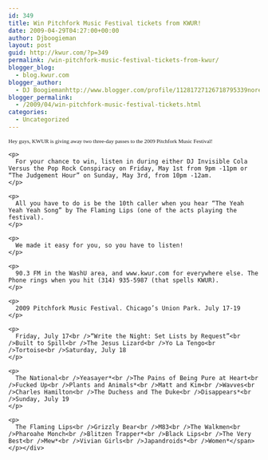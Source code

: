 ```yaml
---
id: 349
title: Win Pitchfork Music Festival tickets from KWUR!
date: 2009-04-29T04:27:00+00:00
author: Djboogieman
layout: post
guid: http://kwur.com/?p=349
permalink: /win-pitchfork-music-festival-tickets-from-kwur/
blogger_blog:
  - blog.kwur.com
blogger_author:
  - DJ Boogiemanhttp://www.blogger.com/profile/11281727126718795339noreply@blogger.com
blogger_permalink:
  - /2009/04/win-pitchfork-music-festival-tickets.html
categories:
  - Uncategorized
---
```

<div class="pf-content">
  <p>
    <span class="Apple-style-span" style="font-family: 'lucida grande'; font-size: 11px; ">Hey guys, KWUR is giving away two three-day passes to the 2009 Pitchfork Music Festival! </p> 
    
    <p>
      For your chance to win, listen in during either DJ Invisible Cola Versus the Pop Rock Conspiracy on Friday, May 1st from 9pm -11pm or “The Judgement Hour” on Sunday, May 3rd, from 10pm -12am.
    </p>
    
    <p>
      All you have to do is be the 10th caller when you hear “The Yeah Yeah Yeah Song” by The Flaming Lips (one of the acts playing the festival). 
    </p>
    
    <p>
      We made it easy for you, so you have to listen!
    </p>
    
    <p>
      90.3 FM in the WashU area, and www.kwur.com for everywhere else. The Phone rings when you hit (314) 935-5987 (that spells KWUR).
    </p>
    
    <p>
      2009 Pitchfork Music Festival. Chicago’s Union Park. July 17-19
    </p>
    
    <p>
      Friday, July 17<br />“Write the Night: Set Lists by Request”<br />Built to Spill<br />The Jesus Lizard<br />Yo La Tengo<br />Tortoise<br />Saturday, July 18
    </p>
    
    <p>
      The National<br />Yeasayer*<br />The Pains of Being Pure at Heart<br />Fucked Up<br />Plants and Animals*<br />Matt and Kim<br />Wavves<br />Charles Hamilton<br />The Duchess and The Duke<br />Disappears*<br />Sunday, July 19
    </p>
    
    <p>
      The Flaming Lips<br />Grizzly Bear<br />M83<br />The Walkmen<br />Pharoahe Monch<br />Blitzen Trapper*<br />Black Lips<br />The Very Best<br />Mew*<br />Vivian Girls<br />Japandroids*<br />Women*</span>
    </p></div>